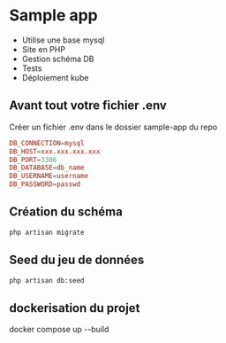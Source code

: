 # Sample app

-   Utilise une base mysql
-   Site en PHP
-   Gestion schéma DB
-   Tests
-   Déploiement kube

## Avant tout votre fichier .env

Créer un fichier .env dans le dossier sample-app du repo

```conf
DB_CONNECTION=mysql
DB_HOST=xxx.xxx.xxx.xxx
DB_PORT=3306
DB_DATABASE=db_name
DB_USERNAME=username
DB_PASSWORD=passwd
```

## Création du schéma

```bash
php artisan migrate
```

## Seed du jeu de données

```bash
php artisan db:seed
```

## dockerisation du projet

docker compose up --build

